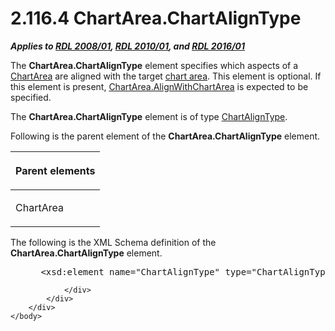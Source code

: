 <html dir="LTR" xmlns:mshelp="http://msdn.microsoft.com/mshelp" xmlns:ddue="http://ddue.schemas.microsoft.com/authoring/2003/5" xmlns:xlink="http://www.w3.org/1999/xlink" xmlns:tool="http://www.microsoft.com/tooltip">
    <head>
        <meta http-equiv="Content-Type" content="text/html; CHARSET=utf-8"></meta>
        <meta name="save" content="history"></meta>
        <title>2.116.4 ChartArea.ChartAlignType</title>
        <xml>
            <mshelp:toctitle title="2.116.4 ChartArea.ChartAlignType"></mshelp:toctitle>
            <mshelp:rltitle title="[MS-RDL]: ChartArea.ChartAlignType"></mshelp:rltitle>
            <mshelp:keyword index="A" term="6f7d2517-b0ec-44c0-9120-658f5f30a919"></mshelp:keyword>
            <mshelp:attr name="DCSext.ContentType" value="open specification"></mshelp:attr>
            <mshelp:attr name="AssetID" value="6f7d2517-b0ec-44c0-9120-658f5f30a919"></mshelp:attr>
            <mshelp:attr name="TopicType" value="kbRef"></mshelp:attr>
            <mshelp:attr name="DCSext.Title" value="[MS-RDL]: ChartArea.ChartAlignType" />
        </xml>
    </head>
    <body>
        <div id="header">
            <h1 class="heading">2.116.4 ChartArea.ChartAlignType</h1>
        </div>
        <div id="mainSection">
            <div id="mainBody">
                <div id="allHistory" class="saveHistory"></div>
                <div id="sectionSection0" class="section" name="collapseableSection">
                    

<p><b><i>Applies to </i></b><a href="1e855f94-4617-47e4-b89e-0856c6cb420f.md"><b><i>RDL 2008/01</i></b></a><b><i>,
</i></b><a href="3428e690-a348-4ec7-8a6a-8efb42d2cdee.md"><b><i>RDL 2010/01</i></b></a><b><i>,
and </i></b><a href="52ce3983-2bfc-4e72-9359-42aaf5fe4509.md"><b><i>RDL 2016/01</i></b></a></p>

<p>The <b>ChartArea.ChartAlignType</b> element specifies which
aspects of a <a href="74e08a7c-5405-4ea4-b903-a79ef4d215f7.md">ChartArea</a>
are aligned with the target <a href="b2482b3f-74ab-4ca8-a9e5-c07955011743.md#gt_5524dd6c-3d8d-4784-bfca-a3323acceb39">chart
area</a>. This element is optional. If this element is present, <a href="54a90b0b-8bed-4138-8a60-ec6005436d83.md">ChartArea.AlignWithChartArea</a>
is expected to be specified. </p>

<p>The <b>ChartArea.ChartAlignType</b> element is of type <a href="d231a7f6-913b-4587-82b2-a67a37628626.md">ChartAlignType</a>.</p>

<p>Following is the parent element of the <b>ChartArea.ChartAlignType</b>
element.</p>

<table>
 <thead>
  <tr>
   <th>
   <p>Parent elements</p>
   </th>
  </tr>
 </thead>
 <tr>
  <td>
  <p>ChartArea</p>
  </td>
 </tr>
</table>

<p>The following is the XML Schema definition of the <b>ChartArea.ChartAlignType</b>
element.</p>

<dl>
<dd>
<div><pre> &lt;xsd:element name=&quot;ChartAlignType&quot; type=&quot;ChartAlignTypeType&quot; minOccurs=&quot;0&quot; /&gt;
</pre></div>
</dd></dl>


                </div>
            </div>
        </div>
    </body>
</html>